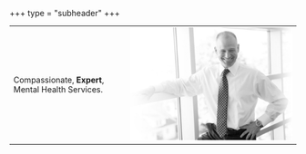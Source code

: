 +++
type = "subheader"
+++

|                                                       |                                                    |
| ----------------------------------------------------- |----------------------------------------------------|
| Compassionate, **Expert**, Mental Health Services.    | ![Evan Freedman](/images/evan-standing-narrow.jpg) |
